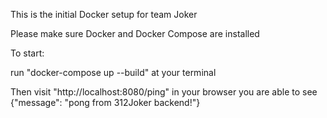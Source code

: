 <!-- for docker setup -->
This is the initial Docker setup for team Joker

Please make sure Docker and Docker Compose are installed

To start:

run "docker-compose up --build" at your terminal

Then visit "http://localhost:8080/ping" in your browser
you are able to see  {"message": "pong from 312Joker backend!"}